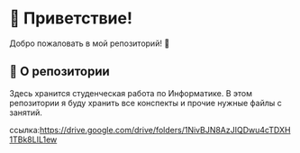 # 🌟 Приветствие!

Добро пожаловать в мой репозиторий! 👋

## 📝 О репозитории
Здесь хранится студенческая работа по Информатике. В этом репозитории я буду хранить все конспекты и прочие нужные файлы с занятий.

ссылка:https://drive.google.com/drive/folders/1NivBJN8AzJIQDwu4cTDXH1TBk8LIL1ew